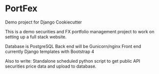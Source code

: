 # PortFex
Demo project for Django Cookiecutter

This is a demo securities and FX portfolio management project to work on setting up a full stack website.

Database is PostgreSQL
Back end will be Gunicorn/nginx
Front end currently Django templates with Bootstrap 4

Also to write:  Standalone scheduled python script to get public API securities price data and upload to database.
